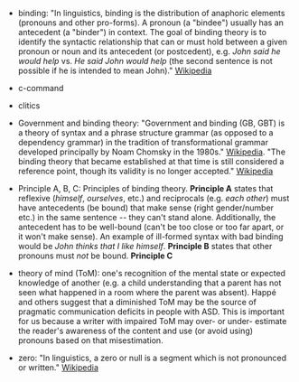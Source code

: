 * binding: "In linguistics, binding is the distribution of anaphoric elements (pronouns and other pro-forms). A pronoun (a "bindee") usually has an antecedent (a "binder") in context. The goal of binding theory is to identify the syntactic relationship that can or must hold between a given pronoun or noun and its antecedent (or postcedent), e.g. *John said he would help* vs. *He said John would help* (the second sentence is not possible if he is intended to mean John)." [Wikipedia](https://en.wikipedia.org/wiki/Binding_(linguistics))

* c-command

* clitics 

* Government and binding theory:  "Government and binding (GB, GBT) is a theory of syntax and a phrase structure grammar (as opposed to a dependency grammar) in the tradition of transformational grammar developed principally by Noam Chomsky in the 1980s." [Wikipedia](https://en.wikipedia.org/wiki/Government_and_binding_theory).  "The binding theory that became established at that time is still considered a reference point, though its validity is no longer accepted." [Wikipedia](https://en.wikipedia.org/wiki/Binding_(linguistics))

* Principle A, B, C: Principles of binding theory.  __Principle A__ states that reflexive (*himself*, *ourselves*, etc.) and reciprocals (e.g. *each other*) must have antecedents (be bound) that make sense (right gender/number etc.) in the same sentence -- they can't stand alone.  Additionally, the antecedent has to be well-bound (can't be too close or too far apart, or it won't make sense).  An example of ill-formed syntax with bad binding would be *John thinks that I like himself*.  __Principle B__ states that other pronouns must *not* be bound.  __Principle C__ 

* theory of mind (ToM): one's recognition of the mental state or expected knowledge of another (e.g. a child understanding that a parent has not seen what happened in a room where the parent was absent). Happé and others suggest that a diminished ToM may be the source of pragmatic communication deficits in people with ASD.  This is important for us because a writer with impaired ToM may over- or under- estimate the reader's awareness of the content and use (or avoid using) pronouns based on that misestimation.

* zero: "In linguistics, a zero or null is a segment which is not pronounced or written." [Wikipedia](https://en.wikipedia.org/wiki/Zero_(linguistics))
